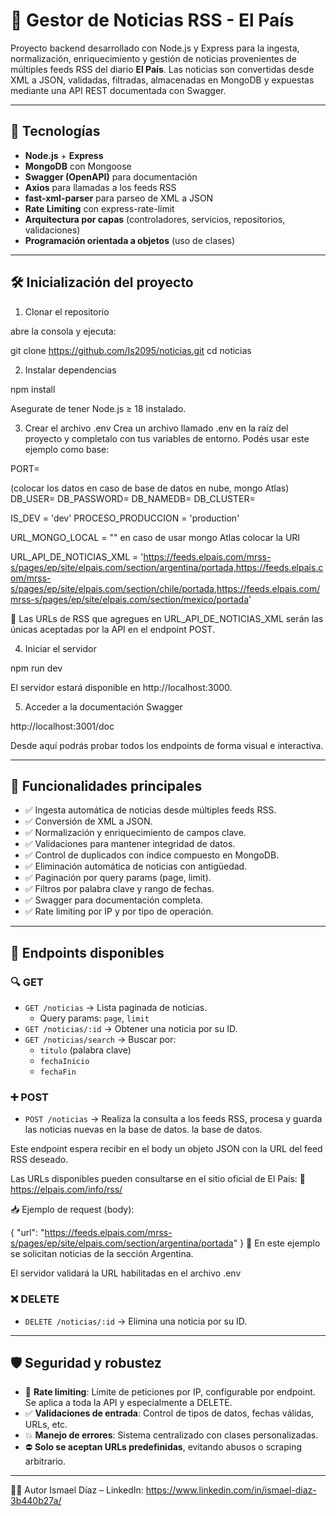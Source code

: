 # 📰 Gestor de Noticias RSS - El País

Proyecto backend desarrollado con Node.js y Express para la ingesta, normalización, enriquecimiento y gestión de noticias provenientes de múltiples feeds RSS del diario **El País**. Las noticias son convertidas desde XML a JSON, validadas, filtradas, almacenadas en MongoDB y expuestas mediante una API REST documentada con Swagger.

---

## 🚀 Tecnologías

- **Node.js** + **Express**
- **MongoDB** con Mongoose
- **Swagger (OpenAPI)** para documentación
- **Axios** para llamadas a los feeds RSS
- **fast-xml-parser** para parseo de XML a JSON
- **Rate Limiting** con express-rate-limit
- **Arquitectura por capas** (controladores, servicios, repositorios, validaciones)
- **Programación orientada a objetos** (uso de clases)

---

## 🛠️ Inicialización del proyecto

1. Clonar el repositorio

abre la consola y ejecuta:

git clone https://github.com/Is2095/noticias.git
cd noticias

2. Instalar dependencias

npm install

Asegurate de tener Node.js ≥ 18 instalado.

3. Crear el archivo .env
   Crea un archivo llamado .env en la raíz del proyecto y completalo con tus variables de entorno.
   Podés usar este ejemplo como base:

PORT=

(colocar los datos en caso de base de datos en nube, mongo Atlas)
DB_USER=
DB_PASSWORD=
DB_NAMEDB=
DB_CLUSTER=

IS_DEV = 'dev'
PROCESO_PRODUCCION = 'production'

URL_MONGO_LOCAL = "" en caso de usar mongo Atlas colocar la URI

URL_API_DE_NOTICIAS_XML = 'https://feeds.elpais.com/mrss-s/pages/ep/site/elpais.com/section/argentina/portada,https://feeds.elpais.com/mrss-s/pages/ep/site/elpais.com/section/chile/portada,https://feeds.elpais.com/mrss-s/pages/ep/site/elpais.com/section/mexico/portada' 

📌 Las URLs de RSS que agregues en URL_API_DE_NOTICIAS_XML serán las únicas aceptadas por la API en el endpoint POST.

4. Iniciar el servidor

npm run dev

El servidor estará disponible en http://localhost:3000.

5. Acceder a la documentación Swagger

http://localhost:3001/doc

Desde aquí podrás probar todos los endpoints de forma visual e interactiva.

---

## 🧠 Funcionalidades principales

- ✅ Ingesta automática de noticias desde múltiples feeds RSS.
- ✅ Conversión de XML a JSON.
- ✅ Normalización y enriquecimiento de campos clave.
- ✅ Validaciones para mantener integridad de datos.
- ✅ Control de duplicados con índice compuesto en MongoDB.
- ✅ Eliminación automática de noticias con antigüedad.
- ✅ Paginación por query params (page, limit).
- ✅ Filtros por palabra clave y rango de fechas.
- ✅ Swagger para documentación completa.
- ✅ Rate limiting por IP y por tipo de operación.

---

## 🧪 Endpoints disponibles

### 🔍 GET

- `GET /noticias` → Lista paginada de noticias.
  - Query params: `page`, `limit`
- `GET /noticias/:id` → Obtener una noticia por su ID.
- `GET /noticias/search` → Buscar por:
  - `titulo` (palabra clave)
  - `fechaInicio`
  - `fechaFin`

### ➕ POST

- `POST /noticias` → Realiza la consulta a los feeds RSS, procesa y guarda las noticias nuevas en la base de datos.
  la base de datos.

Este endpoint espera recibir en el body un objeto JSON con la URL del feed RSS deseado.

Las URLs disponibles pueden consultarse en el sitio oficial de El País:
🔗 https://elpais.com/info/rss/

📥 Ejemplo de request (body):

{
"url": "https://feeds.elpais.com/mrss-s/pages/ep/site/elpais.com/section/argentina/portada"
}
📌 En este ejemplo se solicitan noticias de la sección Argentina.

El servidor validará la URL habilitadas en el archivo .env

### ❌ DELETE

- `DELETE /noticias/:id` → Elimina una noticia por su ID.

---

## 🛡️ Seguridad y robustez

- 🔐 **Rate limiting**: Límite de peticiones por IP, configurable por endpoint. Se aplica a toda la API y especialmente a DELETE.
- ✅ **Validaciones de entrada**: Control de tipos de datos, fechas válidas, URLs, etc.
- 💥 **Manejo de errores**: Sistema centralizado con clases personalizadas.
- ⛔ **Solo se aceptan URLs predefinidas**, evitando abusos o scraping arbitrario.

---

🧑‍💻 Autor
Ismael Díaz – LinkedIn: https://www.linkedin.com/in/ismael-diaz-3b440b27a/
